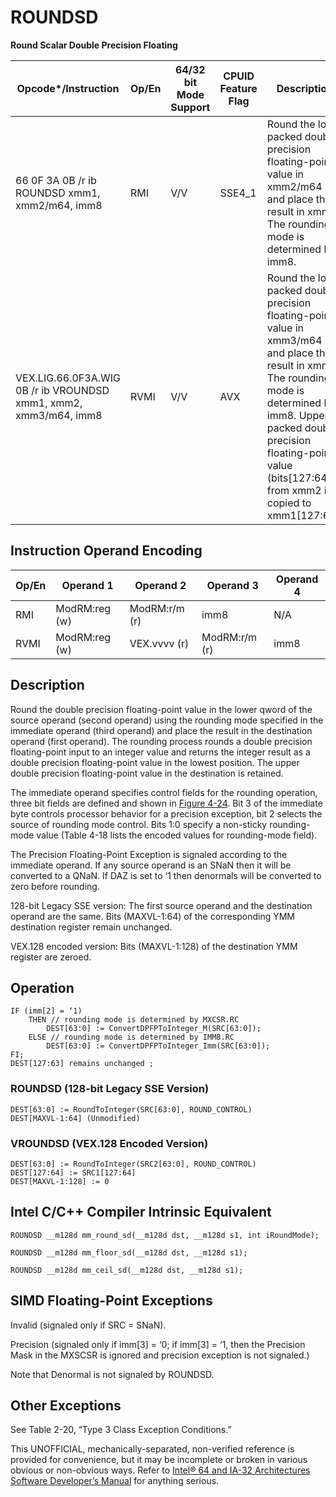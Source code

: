 # ROUNDSD

**Round Scalar Double Precision Floating**

| Opcode\*/Instruction                                             | Op/En | 64/32 bit Mode Support | CPUID Feature Flag | Description                                                                                                                                                                                                                                          |
| ---------------------------------------------------------------- | ----- | ---------------------- | ------------------ | ---------------------------------------------------------------------------------------------------------------------------------------------------------------------------------------------------------------------------------------------------- |
| 66 0F 3A 0B /r ib ROUNDSD xmm1, xmm2/m64, imm8                   | RMI   | V/V                    | SSE4_1             | Round the low packed double precision floating-point value in xmm2/m64 and place the result in xmm1. The rounding mode is determined by imm8.                                                                                                        |
| VEX.LIG.66.0F3A.WIG 0B /r ib VROUNDSD xmm1, xmm2, xmm3/m64, imm8 | RVMI  | V/V                    | AVX                | Round the low packed double precision floating-point value in xmm3/m64 and place the result in xmm1. The rounding mode is determined by imm8. Upper packed double precision floating-point value (bits[127:64]) from xmm2 is copied to xmm1[127:64]. |

## Instruction Operand Encoding

| Op/En | Operand 1     | Operand 2     | Operand 3     | Operand 4 |
| ----- | ------------- | ------------- | ------------- | --------- |
| RMI   | ModRM:reg (w) | ModRM:r/m (r) | imm8          | N/A       |
| RVMI  | ModRM:reg (w) | VEX.vvvv (r)  | ModRM:r/m (r) | imm8      |

## Description

Round the double precision floating-point value in the lower qword of the source operand (second operand) using the rounding mode specified in the immediate operand (third operand) and place the result in the destination operand (first operand). The rounding process rounds a double precision floating-point input to an integer value and returns the integer result as a double precision floating-point value in the lowest position. The upper double precision floating-point value in the destination is retained.

The immediate operand specifies control fields for the rounding operation, three bit fields are defined and shown in [Figure 4-24](/x86/roundpd#fig-4-24). Bit 3 of the immediate byte controls processor behavior for a precision exception, bit 2 selects the source of rounding mode control. Bits 1:0 specify a non-sticky rounding-mode value (Table 4-18 lists the encoded values for rounding-mode field).

The Precision Floating-Point Exception is signaled according to the immediate operand. If any source operand is an SNaN then it will be converted to a QNaN. If DAZ is set to ‘1 then denormals will be converted to zero before rounding.

128-bit Legacy SSE version: The first source operand and the destination operand are the same. Bits (MAXVL-1:64) of the corresponding YMM destination register remain unchanged.

VEX.128 encoded version: Bits (MAXVL-1:128) of the destination YMM register are zeroed.

## Operation

```
IF (imm[2] = ‘1)
    THEN // rounding mode is determined by MXCSR.RC
        DEST[63:0] := ConvertDPFPToInteger_M(SRC[63:0]);
    ELSE // rounding mode is determined by IMM8.RC
        DEST[63:0] := ConvertDPFPToInteger_Imm(SRC[63:0]);
FI;
DEST[127:63] remains unchanged ;

```

### ROUNDSD (128-bit Legacy SSE Version)

```
DEST[63:0] := RoundToInteger(SRC[63:0], ROUND_CONTROL)
DEST[MAXVL-1:64] (Unmodified)

```

### VROUNDSD (VEX.128 Encoded Version)

```
DEST[63:0] := RoundToInteger(SRC2[63:0], ROUND_CONTROL)
DEST[127:64] := SRC1[127:64]
DEST[MAXVL-1:128] := 0

```

## Intel C/C++ Compiler Intrinsic Equivalent

```
ROUNDSD __m128d mm_round_sd(__m128d dst, __m128d s1, int iRoundMode);

```

```
ROUNDSD __m128d mm_floor_sd(__m128d dst, __m128d s1);

```

```
ROUNDSD __m128d mm_ceil_sd(__m128d dst, __m128d s1);

```

## SIMD Floating-Point Exceptions

Invalid (signaled only if SRC = SNaN).

Precision (signaled only if imm[3] = ‘0; if imm[3] = ‘1, then the Precision Mask in the MXSCSR is ignored and precision exception is not signaled.)

Note that Denormal is not signaled by ROUNDSD.

## Other Exceptions

See Table 2-20, “Type 3 Class Exception Conditions.”

This UNOFFICIAL, mechanically-separated, non-verified reference is provided for convenience, but it may be
incomplete or broken in various obvious or non-obvious
ways. Refer to [Intel® 64 and IA-32 Architectures Software Developer’s Manual](https://software.intel.com/en-us/download/intel-64-and-ia-32-architectures-sdm-combined-volumes-1-2a-2b-2c-2d-3a-3b-3c-3d-and-4) for anything serious.
